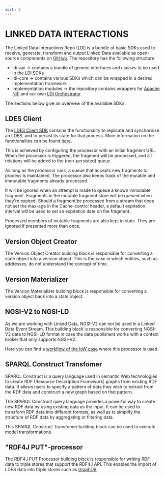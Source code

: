 ```yaml
---
sort: 6
---
```


# LINKED DATA INTERACTIONS

The Linked Data Interactions Repo (LDI) is a bundle of basic SDKs used to receive, generate, transform and output Linked Data available as open-source components on [GitHub](https://github.com/Informatievlaanderen/VSDS-Linked-Data-Interactions). The repository has the following structure
- ldi-api → contains a bundle of generic interfaces and classes to be used in the LDI SDKs
- ldi-core → contains various SDKs which can be wrapped in a desired implementation framework
- Implementation modules → the repository contains wrappers for [Apache Nifi](https://github.com/Informatievlaanderen/VSDS-Linked-Data-Interactions/tree/main/ldi-nifi/ldi-nifi-processors) and our own [LDI Orchestrator](https://github.com/Informatievlaanderen/VSDS-Linked-Data-Interactions/tree/main/ldi-orchestrator).
  
The sections below give an overview of the available SDKs.

## LDES Client

The [LDES Client SDK]((https://github.com/Informatievlaanderen/VSDS-Linked-Data-Interactions/tree/main/ldi-core/ldes-client)) contains the functionality to replicate and synchornise an LDES, and to persist its state for that process. More information on the functionalites can be found [here](/docs/LDES_client.md).

This is achieved by configuring the processor with an initial fragment URL. When the processor is triggered, the fragment will be processed, and all relations will be added to the (non-persisted) queue.

As long as the processor runs, a queue that accepts new fragments to process is maintained. The processor also keeps track of the mutable and immutable fragments already processed.

It will be ignored when an attempt is made to queue a known immutable fragment. Fragments in the mutable fragment store will be queued when they're expired. Should a fragment be processed from a stream that does not set the max-age in the Cache-control header, a default expiration interval will be used to set an expiration date on the fragment.

Processed members of mutable fragments are also kept in state. They are ignored if presented more than once.

## Version Object Creator

The Version Object Creator building block is responsible for converting a state object into a version object. 
This is the case in which entities, such as addresses, do not understand the concept of time. 

## Version Materializer
The Version Materializer building block is responsible for converting a version object back into a state object. 

## NGSI-V2 to NGSI-LD

As we are working with Linked Data, NGSI-V2 can not be used in a Linked Data Event Stream. 
This building block is responsible for converting NGSI-V2 data to NGSI-LD format in case the data publishers works with a context broker that only supports NGSI-V2.

Here you can find a [workflow of the IoW case](https://github.com/Informatievlaanderen/VSDS-LDES-E2E-testing/blob/6228fe5add3f8f47354b53b723ded69a945ec4d3/use-cases/iow/workflow.json) where this processor is used.

## SPARQL Construct Transfomer
SPARQL Construct is a query language used in semantic Web technologies to create RDF (Resource Description Framework) graphs from existing RDF data. It allows users to specify a pattern of data they wish to extract from the RDF data and construct a new graph based on that pattern.

The SPARQL Construct query language provides a powerful way to create new RDF data by using existing data as the input. It can be used to transform RDF data into different formats, as well as to simplify the structure of RDF data by aggregating or filtering data. 

This SPARQL Construct Transfomer building block can be used to execute model transformations.

## "RDF4J PUT"-processor
The RDF4J PUT Processor building block is responsible for writing RDF data to triple stores that support the RDF4J API. This enables the import of LDES data into triple stores such as [GraphDB](https://www.ontotext.com/products/graphdb/).
